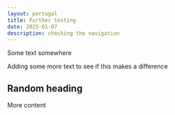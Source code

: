 ```yaml
---
layout: portugal
title: Further testing
date: 2025-01-07
description: checking the navigation
---
```


Some text somewhere

Adding some more text to see if this makes a difference

## Random heading

More content
